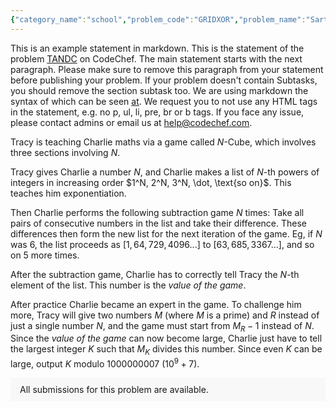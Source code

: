 ```yaml
---
{"category_name":"school","problem_code":"GRIDXOR","problem_name":"Sarthak and his Magic Grid","problemComponents":{"constraints":"- $1 \\leq T \\leq 100$\n- $1 \\leq N \\leq 100$","constraintsState":true,"subtasks":"- 30 points : $1 \\leq R \\leq 10000$\n- 70 points : $1 \\leq R \\leq 10^9$\n","subtasksState":false,"inputFormat":"- The first line of each input contains $T$ - the number of test cases. The test cases then follow.\n- The only line of each test case contains an integer $N$ - the size of the grid.","inputFormatState":true,"outputFormat":"For each test case, output $N$ lines, each containing $N$ space-separated integers, such that the grid satisfies the condition given in the statement.\n\nEach integer should be positive and $\\leq 10^9$.","outputFormatState":true,"sampleTestCases":{"0":{"id":1,"input":"1\n3","output":"1 1 1\n1 1 1\n1 1 1\n","explanation":"The bitwise XOR of all rows, columns and main diagonals in the grid is $1$. Therefore, this satisfies the condition.","isDeleted":false}}},"video_editorial_url":"https://youtu.be/tAF7wce7JEE","languages_supported":{"0":"CPP14","1":"C","2":"JAVA","3":"PYTH 3.6","4":"CPP17","5":"PYTH","6":"PYP3","7":"CS2","8":"ADA","9":"PYPY","10":"TEXT","11":"PAS fpc","12":"NODEJS","13":"RUBY","14":"PHP","15":"GO","16":"HASK","17":"TCL","18":"PERL","19":"SCALA","20":"LUA","21":"kotlin","22":"BASH","23":"JS","24":"LISP sbcl","25":"rust","26":"PAS gpc","27":"BF","28":"CLOJ","29":"R","30":"D","31":"CAML","32":"FORT","33":"ASM","34":"swift","35":"FS","36":"WSPC","37":"LISP clisp","38":"SQL","39":"SCM guile","40":"PERL6","41":"ERL","42":"CLPS","43":"ICK","44":"NICE","45":"PRLG","46":"ICON","47":"COB","48":"SCM chicken","49":"PIKE","50":"SCM qobi","51":"ST","52":"SQLQ","53":"NEM"},"max_timelimit":0.5,"source_sizelimit":50000,"problem_author":"vishesh_s","problem_tester":"","date_added":"3-01-2022","tags":{"0":"bitwise","1":"bitwise","2":"cakewalk","3":"exun2021","4":"vishesh_s"},"problem_difficulty_level":"Unavailable","best_tag":"Bitwise Operation","editorial_url":"https://discuss.codechef.com/problems/GRIDXOR","time":{"view_start_date":1642008600,"submit_start_date":1642008600,"visible_start_date":1642008600,"end_date":1735669800},"is_direct_submittable":false,"problemDiscussURL":"https://discuss.codechef.com/search?q=GRIDXOR","is_proctored":false,"visitedContests":{},"layout":"problem"}
---
```

This is an example statement in markdown. This is the statement of the problem [TANDC](https://codechef.com/problems/TANDC) on CodeChef. The main statement starts with the next paragraph. Please make sure to remove this paragraph from your statement before publishing your problem. If your problem doesn't contain Subtasks, you should remove the section subtask too. We are using markdown the syntax of which can be seen [at](https://github.com/showdownjs/showdown/wiki/Showdown's-Markdown-syntax). We request you to not use any HTML tags in the statement, e.g. no p, ul, li, pre, br or b tags. If you face any issue, please contact admins or email us at help@codechef.com.

Tracy is teaching Charlie maths via a game called $N$-Cube, which involves three sections involving $N$.

Tracy gives Charlie a number $N$, and Charlie makes a list of $N$-th powers of integers in increasing order $1^N, 2^N, 3^N, \dot, \text{so on}$. This teaches him exponentiation.

Then Charlie performs the following subtraction game $N$ times: Take all pairs of consecutive numbers in the list and take their difference. These differences then form the new list for the next iteration of the game. Eg, if $N$ was 6, the list proceeds as $[1, 64, 729, 4096 ... ]$ to $[63, 685, 3367 ...]$, and so on $5$ more times.

After the subtraction game, Charlie has to correctly tell Tracy the $N$-th element of the list. This number is the *value of the game*.

After practice Charlie became an expert in the game. To challenge him more, Tracy will give two numbers $M$ (where $M$ is a prime) and $R$ instead of just a single number $N$, and the game must start from $M_R - 1$ instead of $N$. Since the *value of the game* can now become large, Charlie just have to tell the largest integer $K$ such that $M_K$ divides this number. Since even $K$ can be large, output $K$ modulo 1000000007 ($10^9 + 7$).

<aside style='background: #f8f8f8;padding: 10px 15px;'><div>All submissions for this problem are available.</div></aside>